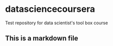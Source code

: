 # datasciencecoursera
Test repository for data scientist's tool box course
## This is a markdown file
